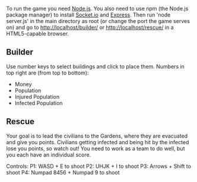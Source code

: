 To run the game you need [Node.js](http://nodejs.org/). You also need to use npm (the Node.js package manager) to install
[Socket.io](http://socket.io/) and [Express](http://expressjs.com/). Then run 'node server.js' in the main directory as
root (or change the port the game serves on) and go to [http://localhost/builder/](http://localhost/builder/) or 
[http://localhost/rescue/](http://localhost/rescue/) in a HTML5-capable browser.

Builder
-------
Use number keys to select buildings and click to place them.
Numbers in top right are (from top to bottom):
 * Money
 * Population
 * Injured Population
 * Infected Population

Rescue
------
Your goal is to lead the civilians to the Gardens, where they are evacuated and give you points. Civilians getting infected
and being hit by the infected lose you points, so watch out! You need to work as a team to do well, but you each have an
individual score.

Controls:
P1: WASD + E to shoot
P2: UHJK + I to shoot
P3: Arrows + Shift to shoot
P4: Numpad 8456 + Numpad 9 to shoot